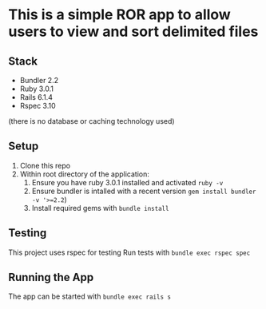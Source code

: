 # This is a simple ROR app to allow users to view and sort delimited files

## Stack
* Bundler 2.2
* Ruby 3.0.1
* Rails 6.1.4
* Rspec 3.10

(there is no database or caching technology used)

## Setup
1) Clone this repo
1) Within root directory of the application:
    1) Ensure you have ruby 3.0.1 installed and activated `ruby -v`
    1) Ensure bundler is intalled with a recent version `gem install bundler -v '>=2.2`)
    1) Install required gems with `bundle install`
   
## Testing
This project uses rspec for testing
Run tests with `bundle exec rspec spec`

## Running the App
The app can be started with `bundle exec rails s`
